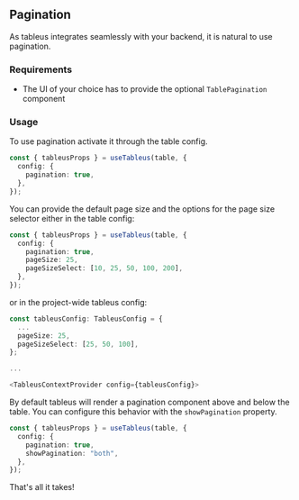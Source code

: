 ## Pagination

As tableus integrates seamlessly with your backend, it is natural to use
pagination.

### Requirements

- The UI of your choice has to provide the optional `TablePagination` component

### Usage

To use pagination activate it through the table config.

```typescript
const { tableusProps } = useTableus(table, {
  config: {
    pagination: true,
  },
});
```

You can provide the default page size and the options for the page size
selector either in the table config:

```typescript
const { tableusProps } = useTableus(table, {
  config: {
    pagination: true,
    pageSize: 25,
    pageSizeSelect: [10, 25, 50, 100, 200],
  },
});
```

or in the project-wide tableus config:

```typescript
const tableusConfig: TableusConfig = {
  ...
  pageSize: 25,
  pageSizeSelect: [25, 50, 100],
};

...

<TableusContextProvider config={tableusConfig}>
```

By default tableus will render a pagination component above and below the
table. You can configure this behavior with the `showPagination` property.

```typescript
const { tableusProps } = useTableus(table, {
  config: {
    pagination: true,
    showPagination: "both",
  },
});
```

That's all it takes!
